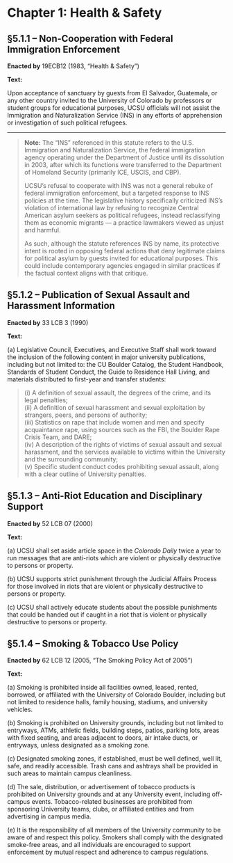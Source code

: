 # Chapter 1: Health & Safety

## §5.1.1 – Non-Cooperation with Federal Immigration Enforcement

**Enacted by** 19ECB12 (1983, “Health & Safety”)

**Text:**

Upon acceptance of sanctuary by guests from El Salvador, Guatemala, or any other country invited to the University of Colorado by professors or student groups for educational purposes, UCSU officials will not assist the Immigration and Naturalization Service (INS) in any efforts of apprehension or investigation of such political refugees.

---

> **Note:** The “INS” referenced in this statute refers to the U.S. Immigration and Naturalization Service, the federal immigration agency operating under the Department of Justice until its dissolution in 2003, after which its functions were transferred to the Department of Homeland Security (primarily ICE, USCIS, and CBP).
>
> UCSU’s refusal to cooperate with INS was not a general rebuke of federal immigration enforcement, but a targeted response to INS policies at the time. The legislative history specifically criticized INS’s violation of international law by refusing to recognize Central American asylum seekers as political refugees, instead reclassifying them as economic migrants — a practice lawmakers viewed as unjust and harmful.
>
> As such, although the statute references INS by name, its protective intent is rooted in opposing federal actions that deny legitimate claims for political asylum by guests invited for educational purposes. This could include contemporary agencies engaged in similar practices if the factual context aligns with that critique.

## §5.1.2 – Publication of Sexual Assault and Harassment Information

**Enacted by** 33 LCB 3 (1990)

**Text:**

(a) Legislative Council, Executives, and Executive Staff shall work toward the inclusion of the following content in major university publications, including but not limited to: the CU Boulder Catalog, the Student Handbook, Standards of Student Conduct, the Guide to Residence Hall Living, and materials distributed to first-year and transfer students:

> (i) A definition of sexual assault, the degrees of the crime, and its legal penalties;  
> (ii) A definition of sexual harassment and sexual exploitation by strangers, peers, and persons of authority;  
> (iii) Statistics on rape that include women and men and specify acquaintance rape, using sources such as the FBI, the Boulder Rape Crisis Team, and DARE;  
> (iv) A description of the rights of victims of sexual assault and sexual harassment, and the services available to victims within the University and the surrounding community;  
> (v) Specific student conduct codes prohibiting sexual assault, along with a clear outline of University penalties.


## §5.1.3 – Anti-Riot Education and Disciplinary Support

**Enacted by** 52 LCB 07 (2000)

**Text:**

(a) UCSU shall set aside article space in the *Colorado Daily* twice a year to run messages that are anti-riots which are violent or physically destructive to persons or property.

(b) UCSU supports strict punishment through the Judicial Affairs Process for those involved in riots that are violent or physically destructive to persons or property.

(c) UCSU shall actively educate students about the possible punishments that could be handed out if caught in a riot that is violent or physically destructive to persons or property.


## §5.1.4 – Smoking & Tobacco Use Policy

**Enacted by** 62 LCB 12 (2005, “The Smoking Policy Act of 2005”)

**Text:**

(a) Smoking is prohibited inside all facilities owned, leased, rented, borrowed, or affiliated with the University of Colorado Boulder, including but not limited to residence halls, family housing, stadiums, and university vehicles.

(b) Smoking is prohibited on University grounds, including but not limited to entryways, ATMs, athletic fields, building steps, patios, parking lots, areas with fixed seating, and areas adjacent to doors, air intake ducts, or entryways, unless designated as a smoking zone.

(c) Designated smoking zones, if established, must be well defined, well lit, safe, and readily accessible. Trash cans and ashtrays shall be provided in such areas to maintain campus cleanliness.

(d) The sale, distribution, or advertisement of tobacco products is prohibited on University grounds and at any University event, including off-campus events. Tobacco-related businesses are prohibited from sponsoring University teams, clubs, or affiliated entities and from advertising in campus media.

(e) It is the responsibility of all members of the University community to be aware of and respect this policy. Smokers shall comply with the designated smoke-free areas, and all individuals are encouraged to support enforcement by mutual respect and adherence to campus regulations.
